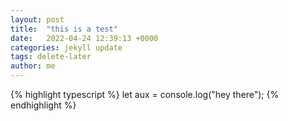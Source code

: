 ```yaml
---
layout: post
title:  "this is a test"
date:   2022-04-24 12:39:13 +0000
categories: jekyll update
tags: delete-later 
author: me
---
```


{% highlight typescript %}
let aux = console.log("hey there");
{% endhighlight %}